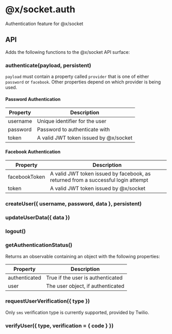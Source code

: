 # @x/socket.auth

Authentication feature for @x/socket

## API

Adds the following functions to the @x/socket API surface:

### authenticate(payload, persistent)

`payload` must contain a property called `provider` that is one of either 
`password` or `facebook`. Other properties depend on which provider is being 
used.

#### Password Authentication

|Property|Description|
|-|-|
|username|Unique identifier for the user
|password|Password to authenticate with
|token|A valid JWT token issued by @x/socket

#### Facebook Authentication

|Property|Description|
|-|-|
|facebookToken|A valid JWT token issued by facebook, as returned from a successful login attempt
|token|A valid JWT token issued by @x/socket

### createUser({ username, password, data }, persistent)

### updateUserData({ data })

### logout()

### getAuthenticationStatus()

Returns an observable containing an object with the following properties:

|Property|Description|
|-|-|
|authenticated|True if the user is authenticated|
|user|The user object, if authenticated|

### requestUserVerification({ type })

Only `sms` verification type is currently supported, provided by Twilio.

### verifyUser({ type, verification = { code } })